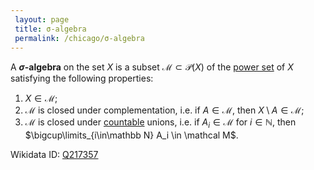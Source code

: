 ```yaml
---
 layout: page
 title: σ-algebra
 permalink: /chicago/σ-algebra
---
```

A **$\sigma$-algebra** on the set $X$ is a subset $\mathcal M \subset \mathcal P(X)$ of the [power set](https://defsmath.github.io/DefsMath/power_set) of $X$ satisfying the following properties:
1. $X \in \mathcal M$;
2. $\mathcal M$ is closed under complementation, i.e. if $A \in \mathcal M$, then $X\setminus A \in \mathcal M$;
3. $\mathcal M$ is closed under [countable](https://defsmath.github.io/DefsMath/countable) unions, i.e. if $A_i \in \mathcal M$ for $i \in \mathbb N$, then $\bigcup\limits_{i\in\mathbb N} A_i \in \mathcal M$.

Wikidata ID: [Q217357](https://www.wikidata.org/wiki/Q217357)